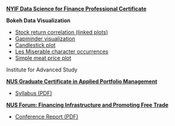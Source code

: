 **[NYIF Data Science for Finance Professional Certificate](https://www.nyif.com/data-science-finance-professional-certificate.html)**

**Bokeh Data Visualization**  
- [Stock return correlation (linked plots)](https://demo.bokehplots.com/apps/stocks)
- [Gapminder visualization](https://demo.bokehplots.com/apps/gapminder)
- [Candlestick plot](http://bokeh.pydata.org/en/latest/docs/gallery/candlestick.html)
- [Les Miserable character occurrences](http://bokeh.pydata.org/en/latest/docs/gallery/les_mis.html)
- [Simple meat price plot](http://bokeh.pydata.org/en/latest/docs/gallery/ggplot_line.html)

Institute for Advanced Study

**[NUS Graduate Certificate in Applied Portfolio Management](http://bschool.nus.edu/camri/executive-education-at-camri)**
- [Syllabus (PDF)](http://bschool.nus.edu/Portals/0/images/CAMRI/ee/g-CAPM%20Detailed%20Syllabus%202016.pdf)

**[NUS Forum: Financing Infrastructure and Promoting Free Trade](https://www.youtube.com/watch?v=Pn9T0Oqsr7w)**
- [Conference Report (PDF)](https://bschool.nus.edu.sg/Portals/0/docs/camri/Post-Event-Report-on-8th-WCY-Forum.pdf)
